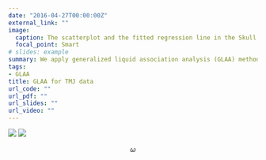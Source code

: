 ```yaml
---
date: "2016-04-27T00:00:00Z"
external_link: ""
image:
  caption: The scatterplot and the fitted regression line in the Skull and Temporalis Insertion muscle.
  focal_point: Smart
# slides: example
summary: We apply generalized liquid association analysis (GLAA) method to temporomandibular (TMJ) data set.
tags:
- GLAA
title: GLAA for TMJ data
url_code: ""
url_pdf: ""
url_slides: ""
url_video: ""
---
```



<img src="https://render.githubusercontent.com/render/math?math=%5Ctext%7BAssume%20we%20have%20two%20data%20sets%7D%20%5Censpace%20%5Cmathbf%7BX%7D_%7B1%7D%20%5Censpace%20%20%5Ctext%7Band%7D%20%5Censpace%20%5Cmathbf%7BX%7D_%7B2%7D%20%5Censpace%20%5Ctext%7Bas%20above.%20Under%20the%20structure%2C%20the%20missing%20parts%20are%20denoted%20as%7D%20%5Censpace%20%5Cmathbf%7BX%7D_%7Bk%7D%5E%7B%5Cstar%7D%2C%20%5Censpace%20k%3D1%2C2.">
<img src="https://render.githubusercontent.com/render/math?math=%5Ctext%7BThen%2C%20the%20common%20samples%20are%20denoted%20as%7D%20%5Censpace%20%5Cmathbf%7BX%7D_%7Bk%7D%5E%7Bc%7D%20%5Censpace%20%5Ctext%7Band%20the%20unique%20samples%20are%20denoted%20as%7D%20%5Censpace%20%5Cmathbf%7BX%7D_%7Bk%7D%5E%7Bu%7D%2C%20%5Censpace%20k%3D1%2C2.">

<script type="text/x-mathjax-config">
MathJax.Hub.Config({
tex2jax: {
inlineMath: [['$','$'], ['\\(','\\)']],
processEscapes: true},
jax: ["input/TeX","input/MathML","input/AsciiMath","output/CommonHTML"],
extensions: ["tex2jax.js","mml2jax.js","asciimath2jax.js","MathMenu.js","MathZoom.js","AssistiveMML.js", "[Contrib]/a11y/accessibility-menu.js"],
TeX: {
extensions: ["AMSmath.js","AMSsymbols.js","noErrors.js","noUndefined.js"],
equationNumbers: {
autoNumber: "AMS"
}
}
});
</script>

$$\omega$$